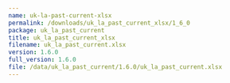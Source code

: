```yaml
---
name: uk-la-past-current-xlsx
permalink: /downloads/uk_la_past_current_xlsx/1_6_0
package: uk_la_past_current
title: uk_la_past_current_xlsx
filename: uk_la_past_current.xlsx
version: 1.6.0
full_version: 1.6.0
file: /data/uk_la_past_current/1.6.0/uk_la_past_current.xlsx
---
```

